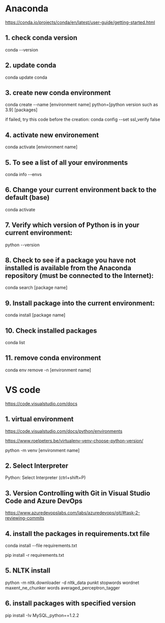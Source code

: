 # Anaconda

https://conda.io/projects/conda/en/latest/user-guide/getting-started.html

## 1. check conda version

conda --version

## 2. update conda

conda update conda

## 3. create new conda environment

conda create --name [environment name] python=[python version such as 3.9] [packages]

if failed, try this code before the creation: conda config --set ssl_verify false

## 4. activate new environement

conda activate [environment name]

## 5. To see a list of all your environments

conda info --envs

## 6. Change your current environment back to the default (base)

conda activate

## 7. Verify which version of Python is in your current environment:

python --version

## 8. Check to see if a package you have not installed is available from the Anaconda repository (must be connected to the Internet):

conda search [package name]

## 9. Install package into the current environment:

conda install [package name]

## 10. Check installed packages

conda list

## 11. remove conda environment

conda env remove -n [environment name]

# VS code 

https://code.visualstudio.com/docs

## 1. virtual environment 

https://code.visualstudio.com/docs/python/environments

https://www.roelpeters.be/virtualenv-venv-choose-python-version/

python -m venv [environment name]

## 2. Select Interpreter

Python: Select Interpreter (ctrl+shift+P)

## 3. Version Controlling with Git in Visual Studio Code and Azure DevOps

https://www.azuredevopslabs.com/labs/azuredevops/git/#task-2-reviewing-commits

## 4. install the packages in requirements.txt file

conda install --file requirements.txt

pip install -r requirements.txt

## 5. NLTK install

 python -m nltk.downloader -d nltk_data punkt stopwords wordnet maxent_ne_chunker words averaged_perceptron_tagger

## 6. install packages with specified version

pip install -Iv MySQL_python==1.2.2
